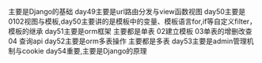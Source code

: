 主要是Django的基础
day49主要是url路由分发与view函数视图
day50主要是0102视图与模板,day50主要讲的是模板中的变量、模板语言for,if等自定义filter，模板的继承
day51主要是orm框架 主要都是单表 02建立模板 03单表的增删改查 04 查询api
day52主要是orm多表操作 主要都是多表
day53主要是admin管理机制与cookie
day54重要,主要是Django的原理

